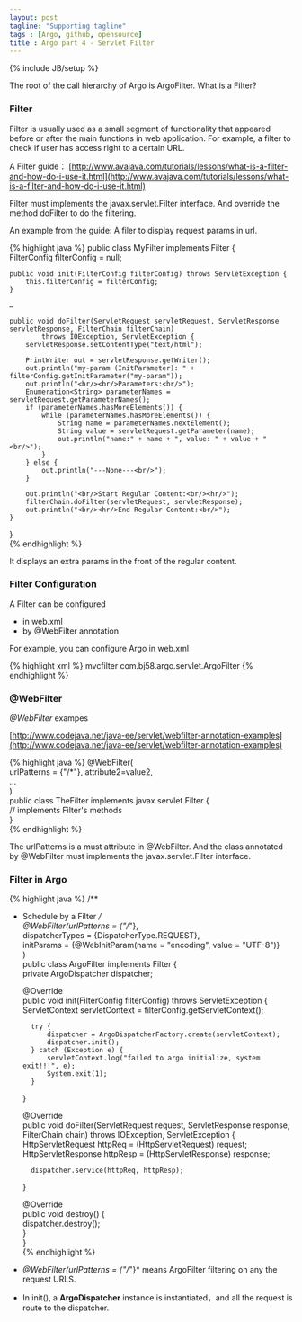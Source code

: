 ```yaml
---
layout: post
tagline: "Supporting tagline"
tags : [Argo, github, opensource]
title : Argo part 4 - Servlet Filter
---
```

{% include JB/setup %}

The root of the call hierarchy of Argo is ArgoFilter. What is a Filter?

### Filter ###

Filter is usually used as a small segment of functionality that appeared before or after the main functions in web application. For example, a filter to check if user has access right to a certain URL.

A Filter guide：
[http://www.avajava.com/tutorials/lessons/what-is-a-filter-and-how-do-i-use-it.html](http://www.avajava.com/tutorials/lessons/what-is-a-filter-and-how-do-i-use-it.html)

Filter must implements the javax.servlet.Filter interface. And override the method doFilter to do the filtering.

An example from the guide: A filer to display request params in url.

{% highlight java %}
public class MyFilter implements Filter {  
    FilterConfig filterConfig = null;  
  
    public void init(FilterConfig filterConfig) throws ServletException {  
        this.filterConfig = filterConfig;  
    }  

    …  
  
    public void doFilter(ServletRequest servletRequest, ServletResponse servletResponse, FilterChain filterChain)  
            throws IOException, ServletException {  
        servletResponse.setContentType("text/html");  
          
        PrintWriter out = servletResponse.getWriter();  
        out.println("my-param (InitParameter): " + filterConfig.getInitParameter("my-param"));  
        out.println("<br/><br/>Parameters:<br/>");  
        Enumeration<String> parameterNames = servletRequest.getParameterNames();  
        if (parameterNames.hasMoreElements()) {  
            while (parameterNames.hasMoreElements()) {  
                String name = parameterNames.nextElement();  
                String value = servletRequest.getParameter(name);  
                out.println("name:" + name + ", value: " + value + "<br/>");  
            }  
        } else {  
            out.println("---None---<br/>");  
        }  
  
        out.println("<br/>Start Regular Content:<br/><hr/>");  
        filterChain.doFilter(servletRequest, servletResponse);  
        out.println("<br/><hr/>End Regular Content:<br/>");  
    }  
  
}  
{% endhighlight %}

It displays an extra params in the front of the regular content.

### Filter Configuration ###

A Filter can be configured

- in web.xml
- by @WebFilter annotation

For example, you can configure Argo in web.xml 

{% highlight xml %}
<filter>
  <filter-name>mvcfilter</filter-name>
  <filter-class>com.bj58.argo.servlet.ArgoFilter</filter-class>
</filter>
{% endhighlight %}

### @WebFilter ###


*@WebFilter* exampes

[http://www.codejava.net/java-ee/servlet/webfilter-annotation-examples](http://www.codejava.net/java-ee/servlet/webfilter-annotation-examples)

{% highlight java %}
@WebFilter(  
    urlPatterns = {"/*"}, 
    attribute2=value2,  
    ...  
)  
public class TheFilter implements javax.servlet.Filter {  
    // implements Filter's methods  
}  
{% endhighlight %}

The urlPatterns is a must attribute in @WebFilter. And the class annotated by @WebFilter must implements the javax.servlet.Filter interface.


### Filter in Argo ###

{% highlight java %}
/** 
* Schedule by a Filter
*/  
@WebFilter(urlPatterns = {"/*"},  
        dispatcherTypes = {DispatcherType.REQUEST},  
        initParams = {@WebInitParam(name = "encoding", value = "UTF-8")}  
)  
public class ArgoFilter implements Filter {  
    private ArgoDispatcher dispatcher;  
  
    @Override  
    public void init(FilterConfig filterConfig) throws ServletException {  
        ServletContext servletContext = filterConfig.getServletContext();  
  
        try {  
            dispatcher = ArgoDispatcherFactory.create(servletContext);  
            dispatcher.init();  
        } catch (Exception e) {  
            servletContext.log("failed to argo initialize, system exit!!!", e);  
            System.exit(1);  
        }  
    }  
  
    @Override  
    public void doFilter(ServletRequest request, ServletResponse response, FilterChain chain) throws IOException, ServletException {  
        HttpServletRequest httpReq = (HttpServletRequest) request;  
        HttpServletResponse httpResp = (HttpServletResponse) response;  
  
        dispatcher.service(httpReq, httpResp);  
    }  
  
    @Override  
    public void destroy() {  
        dispatcher.destroy();  
    }  
}  
{% endhighlight %}


- *@WebFilter(urlPatterns = {"/*"}* means ArgoFilter filtering on any the request URLS.

- In init(), a **ArgoDispatcher** instance is instantiated，and all the request is route to the dispatcher.